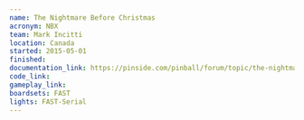 ```yaml
---
name: The Nightmare Before Christmas
acronym: NBX
team: Mark Incitti
location: Canada
started: 2015-05-01
finished:
documentation_link: https://pinside.com/pinball/forum/topic/the-nightmare-before-christmas
code_link:
gameplay_link:
boardsets: FAST
lights: FAST-Serial
---
```

